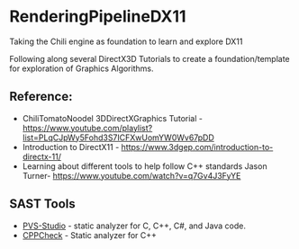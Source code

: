 # RenderingPipelineDX11
Taking the Chili engine as foundation to learn and explore DX11

Following along several DirectX3D Tutorials to create a foundation/template for exploration of Graphics Algorithms. 

## Reference:

- ChiliTomatoNoodel 3DDirectXGraphics  Tutorial - https://www.youtube.com/playlist?list=PLqCJpWy5Fohd3S7ICFXwUomYW0Wv67pDD
- Introduction to DirectX11 - https://www.3dgep.com/introduction-to-directx-11/
- Learning about different tools to help follow C++ standards Jason Turner- https://www.youtube.com/watch?v=q7Gv4J3FyYE

## SAST Tools

- [PVS-Studio](https://pvs-studio.com/en/pvs-studio/?utm_source=github&utm_medium=organic&utm_campaign=open_source) - static analyzer for C, C++, C#, and Java code.
- [CPPCheck](https://cppcheck.sourceforge.io/) - Static analyzer for C++
